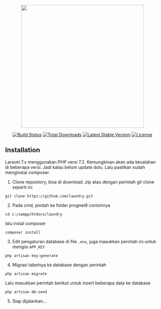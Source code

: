 <p align="center"><img src="https://res.cloudinary.com/dtfbvvkyp/image/upload/v1566331377/laravel-logolockup-cmyk-red.svg" width="400"></p>

<p align="center">
<a href="https://travis-ci.org/laravel/framework"><img src="https://travis-ci.org/laravel/framework.svg" alt="Build Status"></a>
<a href="https://packagist.org/packages/laravel/framework"><img src="https://poser.pugx.org/laravel/framework/d/total.svg" alt="Total Downloads"></a>
<a href="https://packagist.org/packages/laravel/framework"><img src="https://poser.pugx.org/laravel/framework/v/stable.svg" alt="Latest Stable Version"></a>
<a href="https://packagist.org/packages/laravel/framework"><img src="https://poser.pugx.org/laravel/framework/license.svg" alt="License"></a>
</p>

## Installation

Laravel 7.x menggunakan PHP versi 7.2. Kemungkinan akan ada kesalahan di beberapa versi. Jadi kalau belum update dulu. Lalu pastikan sudah menginstal composer.

1. Clone repository, bisa di download .zip atau dengan perintah git clone seperti ini

```
git clone https://github.com/laundry.git
```

2. Pada cmd, pindah ke folder prognet8 contohnya

```
cd c:/xampp/htdocs/laundry
```

lalu instal composer

```
composer install
```

3. Edit pengaturan database di file `.env`, juga masukkan perintah ini untuk mengisi `APP_KEY`

```
php artisan key:generate
```

4. Migrasi tabelnya ke database dengan perintah

```
php artisan migrate
```

Lalu masukkan perintah berikut untuk insert beberapa data ke database

```
php artisan db:seed
```

5. Siap dijalankan...
